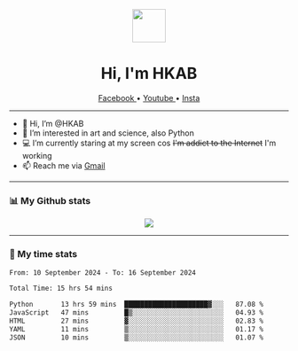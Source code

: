<div align="center">
  <a href="https://hkab.github.io/">
    <img width="60" height="60" src="https://avatars.githubusercontent.com/u/19203947?v=4" />
  </a>
  <h1 align="center">Hi, I'm HKAB</h1>
</div>

<div align="center">
  <a href="https://www.facebook.com/79f4044e1adfef312211f28c101f368e/">
<!--     <img width="24" height="24" src="https://raw.githubusercontent.com/gauravghongde/social-icons/master/SVG/Color/Facebook.svg" /> -->
    Facebook
  </a>
   •
  <a href="https://www.youtube.com/channel/UCEfdtF7584ZuzqLtKziPZgA">
<!--     <img width="24" height="24" src="https://raw.githubusercontent.com/gauravghongde/social-icons/master/SVG/Color/Youtube.svg" /> -->
    Youtube
  </a>
   •
  <a href="https://www.instagram.com/truophung">
<!--     <img width="24" height="24" src="https://raw.githubusercontent.com/gauravghongde/social-icons/master/SVG/Color/Instagram.svg" /> -->
    Insta
  </a>
</div>

-------

- 👋 Hi, I’m @HKAB
- 👀 I’m interested in art and science, also Python
- 💻 I’m currently staring at my screen cos ~~I'm addict to the Internet~~ I'm working
- 📫 Reach me via [Gmail](mailto:nguyenphutruong2707@gmail.com)

-------
### 📊 My Github stats

<p align="center">
  <a href="https://hkab.github.io/">
    <img align="center" src="https://github-readme-stats.vercel.app/api?username=HKAB&show_icons=true&theme=neon" />
  </a>
</p>

-------
### 📃 My time stats

<!--START_SECTION:waka-->

```txt
From: 10 September 2024 - To: 16 September 2024

Total Time: 15 hrs 54 mins

Python       13 hrs 59 mins  █████████████████████▓░░░   87.08 %
JavaScript   47 mins         █▒░░░░░░░░░░░░░░░░░░░░░░░   04.93 %
HTML         27 mins         ▓░░░░░░░░░░░░░░░░░░░░░░░░   02.83 %
YAML         11 mins         ▒░░░░░░░░░░░░░░░░░░░░░░░░   01.17 %
JSON         10 mins         ▒░░░░░░░░░░░░░░░░░░░░░░░░   01.07 %
```

<!--END_SECTION:waka-->

<!---
HKAB/HKAB is a ✨ special ✨ repository because its `README.md` (this file) appears on your GitHub profile.
You can click the Preview link to take a look at your changes.
--->

